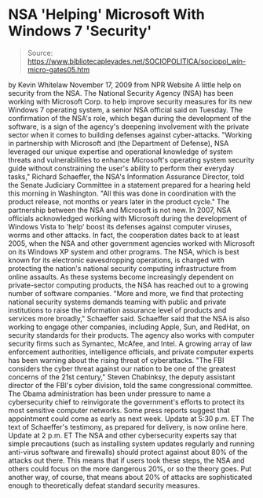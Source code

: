 # NSA 'Helping' Microsoft With Windows 7 'Security'

> Source: https://www.bibliotecapleyades.net/SOCIOPOLITICA/sociopol_win-micro-gates05.htm

by Kevin Whitelaw
November 17, 2009
from
NPR
Website
A little help on security
from the NSA.
The National Security Agency (NSA)
has been working with Microsoft Corp. to help improve security measures for
its new Windows 7 operating system, a senior NSA official said on Tuesday.
The confirmation of the NSA's role, which began during the development of
the software, is a sign of the agency's deepening involvement with the
private sector when it comes to building defenses against cyber-attacks.
"Working in partnership with Microsoft and
(the Department of Defense), NSA leveraged our unique expertise and
operational knowledge of system threats and vulnerabilities to enhance
Microsoft's operating system security guide without constraining the
user's ability to perform their everyday tasks," Richard Schaeffer, the
NSA's Information Assurance Director, told the Senate Judiciary
Committee in a statement prepared for a hearing held this morning in
Washington.
"All this was done in coordination with the
product release, not months or years later in the product cycle."
The partnership between the NSA and Microsoft is
not new.
In 2007, NSA officials acknowledged working with Microsoft during the
development of Windows Vista to 'help' boost its defenses against
computer viruses, worms and other attacks. In fact, the cooperation dates
back to at least 2005, when the NSA and other government agencies worked
with Microsoft on its Windows XP system and other programs.
The NSA, which is best known for its electronic eavesdropping operations,
is charged with protecting the nation's national security computing
infrastructure from online assaults.
As these systems become increasingly dependent on private-sector computing
products, the NSA has reached out to a growing number of software companies.
"More and more, we find that protecting
national security systems demands teaming with public and private
institutions to raise the information assurance level of products and
services more broadly," Schaeffer said.
Schaeffer said that the NSA is also working to
engage other companies, including Apple, Sun, and RedHat, on security
standards for their products. The agency also works with computer security
firms such as Symantec, McAfee, and Intel.
A growing array of law enforcement authorities, intelligence officials, and
private computer experts has been warning about the rising threat of
cyberattacks.
"The FBI considers the cyber threat against
our nation to be one of the greatest concerns of the 21st
century," Steven Chabinksy, the deputy assistant director of the FBI's
cyber division, told the same congressional committee.
The Obama administration has been under pressure
to name a cybersecurity chief to reinvigorate the government's efforts to
protect its most sensitive computer networks. Some press reports suggest
that appointment could come as early as next week.
Update at 5:30 p.m. ET
The text of Schaeffer's testimony, as prepared
for delivery, is now online here.
Update at 2 p.m. ET
The NSA and other cybersecurity experts say that
simple precautions (such as installing system updates regularly and running
anti-virus software and firewalls) should protect against about 80% of the
attacks out there.
This means that if users took these steps, the
NSA and others could focus on the more dangerous 20%, or so the theory
goes. Put another way, of course, that means about 20% of attacks are
sophisticated enough to theoretically defeat standard security measures.
